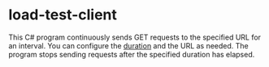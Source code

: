 # load-test-client
This C# program continuously sends GET requests to the specified URL for an interval. You can configure the [duration](https://github.com/nidhisht/load-test-client/blob/d3b1fe81c3713a3e9e37ac6f21e0b11eb6bdd4fb/load-test-client/Program.cs#L8) and the URL as needed. The program stops sending requests after the specified duration has elapsed.
